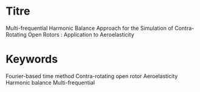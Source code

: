 # Titre

Multi-frequential Harmonic Balance Approach for the Simulation of Contra-Rotating Open Rotors : Application to Aeroelasticity

# Keywords

Fourier-based time method
Contra-rotating open rotor
Aeroelasticity
Harmonic balance
Multi-frequential